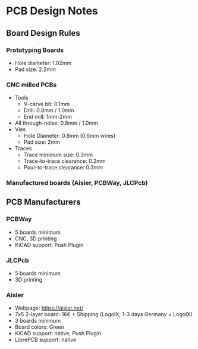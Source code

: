 PCB Design Notes
================

Board Design Rules
------------------

### Prototyping Boards
- Hole diameter: 1.02mm
- Pad size: 2.2mm

### CNC milled PCBs
- Tools
    - V-carve bit: 0.1mm
    - Drill: 0.8mm / 1.0mm
    - End mill: 1mm-2mm
- All through-holes: 0.8mm / 1.0mm
- Vias
    - Hole Diameter: 0.8mm (0.6mm wires)
    - Pad size: 2mm
- Traces
    - Trace minimum size: 0.3mm
    - Trace-to-trace clearance: 0.2mm
    - Pour-to-trace clearance: 0.3mm


### Manufactured boards (Aisler, PCBWay, JLCPcb)



PCB Manufacturers
-----------------

### PCBWay
- 5 boards minimum
- CNC, 3D printing
- KiCAD support: Push Plugin

### JLCPcb
- 5 boards minimum
- 3D printing

### Aisler
- Webpage: https://aisler.net/
- 7x5 2-layer board: 16€ + Shipping (LogoIX; 1-3 days Germany + LogoIX)
- 3 boards minimum
- Board colors: Green
- KiCAD support: native, Push Plugin
- LibrePCB support: native

